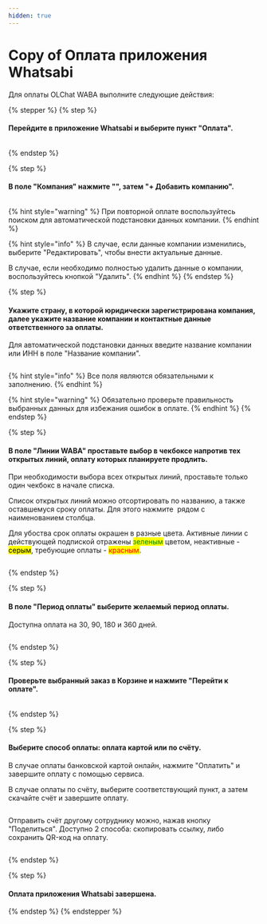 ```yaml
---
hidden: true
---
```


# Copy of Оплата приложения Whatsabi

Для оплаты OLChat WABA выполните следующие действия:

{% stepper %}
{% step %}
#### Перейдите в приложение Whatsabi и выберите пункт "Оплата".

<figure><img src="../.gitbook/assets/Скриншот 13.08.25_11.44.41.png" alt=""><figcaption></figcaption></figure>
{% endstep %}

{% step %}
#### В поле "Компания" нажмите "<img src="../.gitbook/assets/image (1) (1) (1).png" alt="" data-size="line">", затем "+ Добавить компанию".

<figure><img src="../.gitbook/assets/Скриншот 13.08.25_11.53.47.png" alt=""><figcaption></figcaption></figure>

{% hint style="warning" %}
При повторной оплате воспользуйтесь поиском для автоматической подстановки данных компании.
{% endhint %}

{% hint style="info" %}
В случае, если данные компании изменились, выберите "Редактировать", чтобы внести актуальные данные.

В случае, если необходимо полностью удалить данные о компании, воспользуйтесь кнопкой "Удалить".
{% endhint %}
{% endstep %}

{% step %}
#### Укажите страну, в которой юридически зарегистрирована компания, далее укажите название компании и контактные данные ответственного за оплаты.

Для автоматической подстановки данных введите название компании или ИНН в поле "Название компании".

<figure><img src="../.gitbook/assets/Скриншот 13.08.25_12.14.03.png" alt=""><figcaption></figcaption></figure>

{% hint style="info" %}
Все поля являются обязательными к заполнению.
{% endhint %}

{% hint style="warning" %}
Обязательно проверьте правильность выбранных данных для избежания ошибок в оплате.
{% endhint %}
{% endstep %}

{% step %}
#### В поле "Линии WABA" проставьте выбор в чекбоксе напротив тех открытых линий, оплату которых планируете продлить.

При необходимости выбора всех открытых линий, проставьте только один чекбокс в начале списка.

Список открытых линий можно отсортировать по названию, а также оставшемуся сроку оплаты. Для этого нажмите <img src="../.gitbook/assets/image (2).png" alt="" data-size="line"> рядом с наименованием столбца.&#x20;

Для убоства срок оплаты окрашен в разные цвета. Активные линии с действующей подпиской отражены <mark style="color:green;">зеленым</mark> цветом, неактивные - <mark style="color:$info;">серым</mark>, требующие оплаты - <mark style="color:red;">красным</mark>.&#x20;

<figure><img src="../.gitbook/assets/Скриншот 13.08.25_16.42.12.png" alt=""><figcaption></figcaption></figure>
{% endstep %}

{% step %}
#### В поле "Период оплаты" выберите желаемый период оплаты.

Доступна оплата на 30, 90, 180 и 360 дней.

<figure><img src="../.gitbook/assets/Скриншот 13.08.25_16.48.16.png" alt=""><figcaption></figcaption></figure>
{% endstep %}

{% step %}
#### Проверьте выбранный заказ в Корзине и нажмите "Перейти к оплате".

<figure><img src="../.gitbook/assets/Скриншот 13.08.25_16.49.54.png" alt=""><figcaption></figcaption></figure>
{% endstep %}

{% step %}
#### Выберите способ оплаты: оплата картой или по счёту.

В случае оплаты банковской картой онлайн, нажмите "Оплатить" и завершите оплату с помощью сервиса.

В случае оплаты по счёту, выберите соответствующий пункт, а затем скачайте счёт и завершите оплату.

<figure><img src="../.gitbook/assets/Скриншот 18.08.25_22.01.52.png" alt=""><figcaption></figcaption></figure>

Отправить счёт другому сотруднику можно, нажав кнопку "Поделиться". Доступно 2 способа: скопировать ссылку, либо сохранить QR-код на оплату.

<figure><img src="../.gitbook/assets/Скриншот 18.08.25_21.58.43.png" alt=""><figcaption></figcaption></figure>
{% endstep %}

{% step %}
#### Оплата приложения Whatsabi завершена.
{% endstep %}
{% endstepper %}
